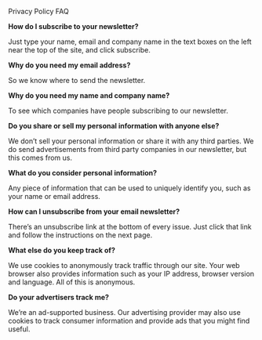 Privacy Policy FAQ

**How do I subscribe to your newsletter?**

Just type your name, email and company name in the text boxes on the left near the top of the site, and click subscribe.

**Why do you need my email address?**

So we know where to send the newsletter.

**Why do you need my name and company name?**

To see which companies have people subscribing to our newsletter.

**Do you share or sell my personal information with anyone else?**

We don’t sell your personal information or share it with any third parties. We do send advertisements from third party companies in our newsletter, but this comes from us.

**What do you consider personal information?**

Any piece of information that can be used to uniquely identify you, such as your name or email address.

**How can I unsubscribe from your email newsletter?**

There’s an unsubscribe link at the bottom of every issue. Just click that link and follow the instructions on the next page.

**What else do you keep track of?**

We use cookies to anonymously track traffic through our site. Your web browser also provides information such as your IP address, browser version and language. All of this is anonymous.

**Do your advertisers track me?**

We’re an ad-supported business. Our advertising provider may also use cookies to track consumer information and provide ads that you might find useful.
